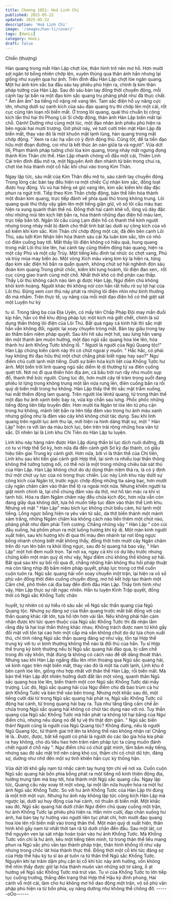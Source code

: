 ```yaml
---
title: Chương 1851: Hoá Linh Chi
published: 2025-05-22
updated: 2025-05-22
description: 'Hoá Linh Chi'
image: '/images/han-li/cover/'
tags: [HanLi]
category: HanLi
draft: false
---
```


Chiến (thượng)

Hàn quang trong mắt Hàn Lập chợt lóe, thân hình trở nên mơ hồ.
Hơn mười sợi ngân tơ bỗng nhiên chớp lên, xuyên thủng qua
thân ảnh hắn nhưng lại giống như xuyên qua hư ảnh. Trên đỉnh
đầu Hàn Lập chợt lóe ngân quang. Một hư ảnh kim sắc ba đầu
sáu tay phiêu phù hiện ra, chính là kim thân pháp tướng của Hàn
Lập. Sau đó sáu bàn tay đồng thời chuyển động, mỗi cánh tay lại
bắn ra một đạo kim sắc quang trụ phảng phất như đã thực chất.
" Ầm ầm ầm" ba tiếng nổ nặng nề vang lên.
Tam sắc điện hồ uy năng cực lớn, nhưng dưới sự oanh kích của
sáu đạo quang trụ thì chớp lên một cái, rốt cục cũng tán loạn rồi
biến mất.
Ở trong lôi quang, quái thú chuẩn bị công kích lần thứ hai thì
Phong Lôi Sí chớp động, thân ảnh Hàn Lập biến mất tại chỗ.
Oành! Dường như cùng một lúc, một đạo nhân ảnh phiêu phù
hiện ra bên ngoài hai mươi trượng. Giờ phút này, vẻ tươi cười
trên mặt Hàn Lập đã biến mất, thay vào đó là một khuôn mặt lạnh
lùng, hàn quang trong mắt chớp động.
" Xem ra các hạ vẫn có ý định động thủ. Cũng tốt, để ta tiễn đạo
hữu một đoạn đường, coi như là kết thúc ân oán giữa ta và
ngươi".
Vừa dứt lời, Phạm thánh pháp tướng chói lòa kim quang, trong
nháy mắt ngưng đọng thành Kim Thân chi thể. Hàn Lập nhanh
chóng vỗ đầu một cái, Thiên Linh Cái trên đỉnh đầu mở ra, một
Nguyên Anh đen nhánh từ bên trong chui ra, chợt lóe hóa thành
một cỗ hắc khí chui vào trong Kim Thân.

Ngay lập tức, sáu mắt của Kim Thân đều mở to, sáu cánh tay
chuyển động. Trong lòng các bàn tay đều hiện ra một chiếc Cự
nhận kim sắc, đồng loạt được huy động.
Vù vù hai tiếng xé gió vang lên, kim sắc kiếm khí dày đặc phun ra
ngút trời.
Tiếp theo Kim Thân chớp động, bản thể liền hóa thành một đoàn
kim quang, trực tiếp đánh về phía quái thú trong không trung.
Lôi quang quái thú thấy vậy gầm lên một tiếng giận giữ, vô số lôi
cầu màu bạc hiện ra xung quanh thân thể nó. Đồng thời hai cánh
khẽ vỗ, lông vũ dày đặc như những mũi tên kịch liệt bắn ra, hóa
thành những đạo điện hồ màu lam, trực tiếp bắn tới.
Ngân lôi cầu cùng Lam điện hồ có thanh thế kinh người nhưng
trong nháy mắt bị đánh cho thất linh bát lạc dưới sự công kích
của vô số kiếm khí kim sắc.
Kim Thân chỉ chớp động một cái, đã đến bên cạnh Lôi Thú, sáu
lưỡi Kim Nhận liền hóa thành sáu cái Xa luân kim sắc, lớn có nhỏ
có điên cuồng bay tới.
Mắt thấy lôi điện không có hiệu quả, hung quang trong mắt Lôi thú
lóe lên, hai cánh tay cũng thiểm động hào quang, hiện ra một cây
Phủ và một cây Trùy.
Một tiếng kêu đinh tai nhức óc chợt vang, Phủ và trùy múa may
biến ảo. Một vòng Xích màu vàng kim kỳ lạ hiện ra, từng đạo kim
sắc điện hồ bắn ra quẩn quanh, không chút sợ hãi nghênh đón
sáu đoàn kim quang.Trong phút chốc, kiếm khí tung hoành, lôi
điện đan xen,. rốt cục cũng giao tranh cùng một chỗ. Nhất thời
khó có thể phân cao thấp.
Thấy Lôi thú không cách nào làm gì được Hàn Lập, Ngư điếm
chủ không khỏi kinh hoàng. Người khác thì không nói còn hắn rất
hiểu rõ sự lợi hại của Lôi thú. Đừng xem con thú này phát ra
những lôi điện nhìn như bình thường đó mà nhầm. Trên thực tế,
uy năng của mỗi một đạo điện hồ có thể giệt sát một Luyện hư kỳ

tu sĩ.
Trong tầng ba của Địa Uyên, có mấy tên Chấp Pháp Đội may mắn
đuổi kịp hắn, hắn có thể khu động pháp lực một kích mà giết chết,
chính là sử dụng thần thông lôi điện của Lôi Thú.
Bất quá ngay cả kinh hãi thì sắc mặt hắn vẫn không đổi, ngược lại
xoay chuyển tròng mắt. Bàn tay giấu trong tay áo thầm bấm niệm
pháp quyết. Sau khi hít sâu một hơi, sau lưng hắn vang lên một
thanh âm muộn hưởng, một đạo ngũ sắc quang hoa lóe lên, hóa
thành hư ảnh Khổng Tước khổng lồ.
" Ngươi là người của Ngũ Quang tộc!" Hàn Lập chứng kiến cảnh
này thì có chút ngoài ý muốn.
" Hắc hắc, có phải hay không thì đạo hữu thử một chút chẳng phải
biết ngay hay sao?" Ngư điếm chủ cười lạnh một tiếng. Dưới sự
biến hóa kịch liệt của Khổng Tước hư ảnh. Một biển trời linh
quang ngũ sắc diễm lệ dị thường từ xa điên cuồng quét tới. Nơi
nó đi qua thiên hôn địa ám, cả bầu trời run rẩy như muốn sụp đổ,
thanh thế bức người.
Cùng lúc đó, hơn mười cây tế trâm trong suốt đang phiêu lơ lửng
trong không trung một lần nữa rung lên, điên cuồng bắn ra rồi quỷ
dị biến mất trong hư không.
Hàn Lập thấy thế thì sắc mặt trầm xuống, hai mắt thiểm động lam
quang. Trên người lóe lêntử quang, từ trong thân thể một đạo hư
ảnh xanh biếc bay ra, vừa kịp chắn sau lưng.
Phốc phốc những tiếng động liên tiếp truyền đến. Hơn mười tia
Ngân tơ lóe lên từ phụ cận trong hư không, mãnh liệt bắn ra liên
tiếp đâm vào trong hư ảnh màu xanh nhưng giống như là đâm
vào cây khô không chút tác dụng.
Sau khi linh quang trên người lục ảnh thu lại, mới hiện ra hình
dáng thật sự, một " Hàn Lập" hiện ra với làn da màu bích lục, bên
trên trải rộng những hoa văn tử sắc. Dĩ nhiên lại là Linh khu Chi
Tiên do Hàn Lập tu luyện.

Linh khu này hàng năm được Hàn Lập dùng thần bí lục dịch nuôi
dưỡng, đã có tu vi Hợp thể Sơ kỳ, hơn nữa đã đến cảnh giới Sơ
kỳ đại thành, có giấu hiệu tiến giai Trung kỳ cảnh giới. Hơn nữa,
bởi vì là thân thể của Chi tiên, Linh khu sau khi tiến giai cảnh giới
Hợp thể, lại sinh ra nhiều loại thần thông không thể tưởng tượng
nổi, có thể nói là một trong những chiêu bài sát thủ của Hàn Lập.
Hàn Lập không chút do dự dùng thần niệm thả ra, là có ý định thử
một chút uy lực của nó trong thực chiến.
Lúc này Linh khu này dưới sự công kích của Ngân tơ, trước ngực
chớp động những tia sáng bạc, hơn mười cây ngân châm cắm
vào thân thể lộ ra ngoài một nửa. Nhưng khiến người ta giật mình
chính là, tại chỗ chúng đâm vào da thịt, mơ hồ tản mác ra khí vị
tanh hôi. Hóa ra đám Ngâm châm này đều chứa kịch độc, hơn
nữa vẫn còn đang giãy dụa không dứt, tựa hồ muốn tiếp tục đâm
vào thân thể Linh khu.
Nhưng vẻ mặt " Hàn Lập" màu bích lục không chút biểu cảm, hừ
lạnh một tiếng. Lồng ngực bỗng hiện ra yêu văn tử sắc, da thịt
biến thánh một mảnh xám trắng, những Ngâm châm kia không
cách nào tiến thêm một chút nào, phảng phất như đâm phải Tinh
cương. Chẳng những vậy " Hàn Lập " còn cúi đầu xuống, há
phồm phun ra một luồng hương khí kỳ dị. Một màn kinh người
xuất hiện, sau khi hương khí đi qua thì màu đen nhánh tại nơi
lồng ngực bỗng nhanh chóng biết mất không thấy, đồng thời hơn
mười cây Ngân châm trên đó run lên bắn ra khỏi lồng ngực, sau
đó bị quang hà bao vây, " Hàn Lập" một hơi đem nuốt trọn.
Tại nơi xa, ngay cả khi có dự liệu trước nhưng chứng kiến một
màn quỷ dị như vậy, Ngư điếm chủ không thể không sợ hãi. Bất
quá sau khi sự bối rối qua đi, chẳng những hắn không thu hồi
pháp thuật mà còn tăng nhịp độ bấm niệm pháp quyết, pháp lực
trong cơ thể cuồn cuộn tuôn ra.
Ngũ sắc quang hải vốn xoay chuyển một trận, lại hiện ra vô số
phù văn đồng thời điên cuồng chuyển động, mơ hồ kết hợp tạo
thành một Cấm chế, phô thiên cái địa bay đến đỉnh đầu Hàn Lập.
Thấy tình hình như vậy, Hàn Lập thực sự rất ngạc nhiên. Hắn tu
luyện Kinh Trập quyết, đồng thời có Ngũ sắc Khổng Tước chân

huyết, tự nhiên có sự hiểu rõ sâu sắc về Ngũ sắc thần quang của
Ngũ Quang tộc. Nhưng sự đáng sợ của thần quang trước mắt bất
đồng với các thần quang khác rất lớn, tựa hồ lớn hơn vài lần. Nếu
không phải hắn cảm nhận được khí tức quen thuộc của Ngũ sắc
Khổng Tước thì đã nhận lầm rằng đây là hai loại thần thông khác
nhau. Không trách được nam tử khô gầy đối mặt với tồn tại cao
hơn một cấp mà vẫn không chút do dự lựa chọn xuất thủ, chỉ tính
riêng Ngũ sắc thần quang đáng sợ như vậy, tồn tại Hợp thể trung
kỳ với tu vi bình thường không thể nào là đối thủ của hắn.
Tu sĩ Hợp thể trung kỳ bình thường nếu bị Ngũ sắc quang hải đảo
qua, bị cấm chế trong đó vậy khốn, thật đúng là không có cách
nào để dễ dàng thoát thân.
Nhưng sau khi Hàn Lập ngẩng đầu lên nhìn thoáng qua Ngũ sắc
quang hải, vẻ kinh ngạc trên mặt biến mất, thay vào đó là một tia
cười lạnh, Linh khu ở bên cạnh lóe lên, giống như hợp nhất với
thân thể Hàn Lập, rồi biến mất.
Mà bản thể Hàn Lập đột nhiên hướng dưới đất lăn một vòng,
quanh thân Ngũ sắc quang hoa lóe lên, biến thành một con Ngũ
sắc Khổng Tước dài mấy trượng. Lúc đó, Ngũ sắc quang hải của
Ngư điếm chủ đã bao trùm cả hư ảnh Khổng Tước và bản thể
vào bên trong. Nhưng một khắc sau đó, một tiếng cười dài từ
trong Ngũ sắc quang hải phát ra, Ngũ sắc Khổng Tước cử động
hai cánh, từ trong quang hải bay ra. Tựa như tầng tầng cấm chế
ẩn chứa trong Ngũ sắc quang hải không có chút tác dụng nào với
nó. Tuy thần quang của Ngũ sắc Khổng Tước mà hắn phát ra
không lợi hại bằng của Ngư điếm chủ, nhưng nếu dùng nó để tự
vệ thì thật đơn giản.
" Ngũ sắc biến thân! Ngươi cũng là người của Ngũ Quang tộc?
Không đúng, nếu là người Ngũ Quang tộc, từ thánh giai trở lên ta
không thể nào không nhận ra! Chẳng lẽ là…Được, được, bất kể
ngươi có phải là người do các lão gia hỏa kia phái ra hay không,
cho dù tiêu hao hơn trăm năm pháp lực ta cũng muốn đánh chết
ngươi ở chỗ này ". Ngư điếm chủ có chút giật mình, lẩm bẩm mấy
tiếng, nhưng sau đó sắc mặt trở nên càng khó coi, thậm chí có
chút dữ tợn, đáng sợ, dường như nhớ đến một sự tình khiến hắn
cực kỳ thống hận.

Vừa dứt lời khô gầy nam tử nhấc cánh tay hung tợn chỉ về nơi xa.
Cuồn cuộn Ngũ sắc quang hải bốn phía bỗng phát ra một tiếng nổ
kinh thiên động địa, hướng trung tâm mà bay tới, hóa thành một
Ngũ sắc quang cầu. Ngay lập tức, Quang cầu này xoay tít một
vòng, lại một lần nữa huyễn hóa ra một hư ảnh Ngũ sắc Khổng
Tước. So với hư ảnh Khổng Tước của Hàn Lập thì đúng là một
trời một vực.
Nhưng hư ảnh này không lập tức công kích Hàn Lập mà ngược
lại, dưới sự huy động của hai cánh, nó thuấn di biến mất. Một
khắc sau đó, Ngũ sắc quang hải dưới chân Ngư điếm chủ quay
cuồng một trận, hư ảnh Khổng Tước lại phiêu phù hiện ra. Hắn
mỉm cười, đạp chân xuống hư ảnh, hai bàn tay tự hướng vào
người liên tục phát chỉ, hơn mười đạo quang hoa lóe lên rồi biến
mất vào trong thân thể.
Một màn quỷ dị xuất hiện, thân hình khô gầy nam tử nhất thời tan
rã từ dưới chân đến đầu. Sau một lát, cơ thể nguyên vẹn lại sát
nhập hoàn toàn vào hư ảnh Khổng Tước. Mà Khổng Tước vốn
chỉ là hư ảnh, kêu một tiếng tiêm minh, từ trong thân thể liều
mang phun ra Ngũ sắc phù văn tạo thành pháp trận, thân hình
khổng lồ như vậy nhưng trong chốc lát hóa thành thực thể.
Đồng thời một cỗ khí tức đáng sợ của Hợp thể hậu kỳ tu sĩ ào ạt
tuôn ra từ thân thể Ngũ sắc Khổng Tước. Nguyên khí tại trăm
dặm phụ cận bị cỗ khí tức này ảnh hưởng, vốn không thể nhìn
thấy được giờ lại hóa thành muôn vàn những sợi tơ sáng, ồ ạt
hướng về Ngũ sắc Khổng Tước mà trút vào.
Tu vi của Khổng Tước to lớn tiếp tục cuồng trướng, thẳng đến
trạng thái Hợp thể Hậu kỳ đỉnh phong. Hai cánh vỗ một cái, làm
cho hư không mơ hồ dao động một trận, vô số phù văn phập phù
hiện ra từ bốn phía, uy năng dường như không thể chống đỡ.
------oOo------
